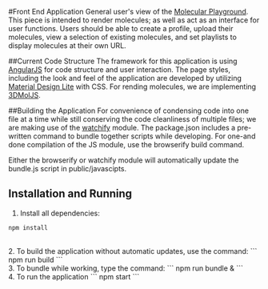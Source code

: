 
#Front End Application
General user's view of the [Molecular Playground](https://github.com/molecular-playground). This piece is intended to render molecules; as well as act as an interface for user functions. Users should be able to create a profile, upload their molecules, view a selection of existing molecules, and set playlists to display molecules at their own URL.

##Current Code Structure
The framework for this application is using [AngularJS](https://docs.angularjs.org) for code structure and user interaction. The page styles, including the look and feel of the application are developed by utilizing [Material Design Lite](http://www.getmdl.io/) with CSS. For rending molecules, we are implementing [3DMolJS](http://3dmol.csb.pitt.edu/).

##Building the Application
For convenience of condensing code into one file at a time while still conserving the code cleanliness of multiple files; we are making use of the [watchify](https://github.com/substack/watchify) module. The package.json includes a pre-written command to bundle together scripts while developing. For one-and done compilation of the JS module, use the browserify build command.


Either the browserify or watchify module will automatically update the bundle.js script in public/javascipts.

## Installation and Running
1. Install all dependencies:
```
npm install
```
<br>
2. To build the application without automatic updates, use the command:
```
npm run build
```
<br>
3. To bundle while working, type the command:
```
npm run bundle &
```
<br>
4. To run the application
```
npm start
```
